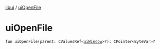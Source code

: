 [libui](index.md) / [uiOpenFile](./ui-open-file.md)

# uiOpenFile

`fun uiOpenFile(parent: CValuesRef<`[`uiWindow`](ui-window.md)`>?): CPointer<ByteVar>?`